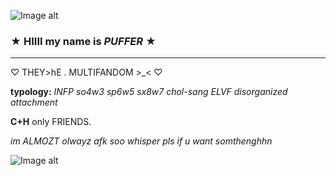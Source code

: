 ![Image alt](https://static.wikia.nocookie.net/ocean-terror-roblox/images/a/a4/Gp1.png/revision/latest?cb=20230402012425)
 ### ★ HIIII my name is ***PUFFER*** ★
___

♡ THEY>hE . MULTIFANDOM >_< ♡

**typology:** *INFP so4w3 sp6w5 sx8w7 chol-sang ELVF disorganized attachment*

**C+H** only FRIENDS. 

*im ALMOZT olwayz afk soo whisper pls if u want somthenghhn*

![Image alt](https://media.tenor.com/Mwzug9zxYh0AAAAi/nyan-cat-every-nyan.gif)

